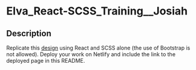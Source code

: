 # Elva_React-SCSS_Training__Josiah

## Description
Replicate this [design](https://www.frontendmentor.io/challenges/easybank-landing-page-WaUhkoDN) using React and SCSS alone (the use of Bootstrap is not allowed). Deploy your work on Netlify and include the link to the deployed page in this README.
